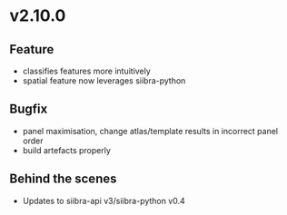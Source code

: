 # v2.10.0

## Feature

- classifies features more intuitively
- spatial feature now leverages siibra-python

## Bugfix

- panel maximisation, change atlas/template results in incorrect panel order
- build artefacts properly

## Behind the scenes

- Updates to siibra-api v3/siibra-python v0.4 